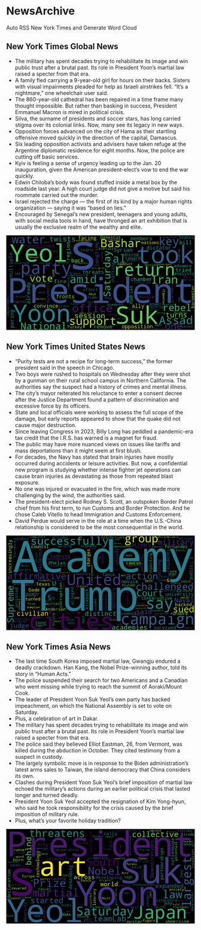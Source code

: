 # NewsArchive
Auto RSS New York Times and Generate Word Cloud

## New York Times Global News
* The military has spent decades trying to rehabilitate its image and win public trust after a brutal past. Its role in President Yoon’s martial law raised a specter from that era.
* A family fled carrying a 9-year-old girl for hours on their backs. Sisters with visual impairments pleaded for help as Israeli airstrikes fell. “It’s a nightmare,” one wheelchair user said.
* The 860-year-old cathedral has been repaired in a time frame many thought impossible. But rather than basking in success, President Emmanuel Macron is mired in political crisis.
* Silva, the surname of presidents and soccer stars, has long carried stigma over its colonial links. Now, many see its legacy in new ways.
* Opposition forces advanced on the city of Hama as their startling offensive moved quickly in the direction of the capital, Damascus.
* Six leading opposition activists and advisers have taken refuge at the Argentine diplomatic residence for eight months. Now, the police are cutting off basic services.
* Kyiv is feeling a sense of urgency leading up to the Jan. 20 inauguration, given the American president-elect’s vow to end the war quickly.
* Edwin Chiloba’s body was found stuffed inside a metal box by the roadside last year. A high court judge did not give a motive but said his roommate carried out the murder.
* Israel rejected the charge — the first of its kind by a major human rights organization — saying it was “based on lies.”
* Encouraged by Senegal’s new president, teenagers and young adults, with social media tools in hand, have thronged an art exhibition that is usually the exclusive realm of the wealthy and elite.

![Global](./global.png)
## New York Times United States News
* “Purity tests are not a recipe for long-term success,” the former president said in the speech in Chicago.
* Two boys were rushed to hospitals on Wednesday after they were shot by a gunman on their rural school campus in Northern California. The authorities say the suspect had a history of crimes and mental illness.
* The city’s mayor reiterated his reluctance to enter a consent decree after the Justice Department found a pattern of discrimination and excessive force by its officers.
* State and local officials were working to assess the full scope of the damage, but early reports appeared to show that the quake did not cause major destruction.
* Since leaving Congress in 2023, Billy Long has peddled a pandemic-era tax credit that the I.R.S. has warned is a magnet for fraud.
* The public may have more nuanced views on issues like tariffs and mass deportations than it might seem at first blush.
* For decades, the Navy has stated that brain injuries have mostly occurred during accidents or leisure activities. But now, a confidential new program is studying whether intense fighter jet operations can cause brain injuries as devastating as those from repeated blast exposure.
* No one was injured or evacuated in the fire, which was made more challenging by the wind, the authorities said.
* The president-elect picked Rodney S. Scott, an outspoken Border Patrol chief from his first term, to run Customs and Border Protection. And he chose Caleb Vitello to head Immigration and Customs Enforcement.
* David Perdue would serve in the role at a time when the U.S.-China relationship is considered to be the most consequential in the world.

![US](./usnews.png)
## New York Times Asia News
* The last time South Korea imposed martial law, Gwangju endured a deadly crackdown. Han Kang, the Nobel Prize-winning author, told its story in “Human Acts.”
* The police suspended their search for two Americans and a Canadian who went missing while trying to reach the summit of Aoraki/Mount Cook.
* The leader of President Yoon Suk Yeol’s own party has backed impeachment, on which the National Assembly is set to vote on Saturday.
* Plus, a celebration of art in Dakar.
* The military has spent decades trying to rehabilitate its image and win public trust after a brutal past. Its role in President Yoon’s martial law raised a specter from that era.
* The police said they believed Elliot Eastman, 26, from Vermont, was killed during the abduction in October. They cited testimony from a suspect in custody.
* The largely symbolic move is in response to the Biden administration’s latest arms sales to Taiwan, the island democracy that China considers its own.
* Clashes during President Yoon Suk Yeol’s brief imposition of martial law echoed the military’s actions during an earlier political crisis that lasted longer and turned deadly.
* President Yoon Suk Yeol accepted the resignation of Kim Yong-hyun, who said he took responsibility for the crisis caused by the brief imposition of military rule.
* Plus, what’s your favorite holiday tradition?

![Asian](./asian.png)
